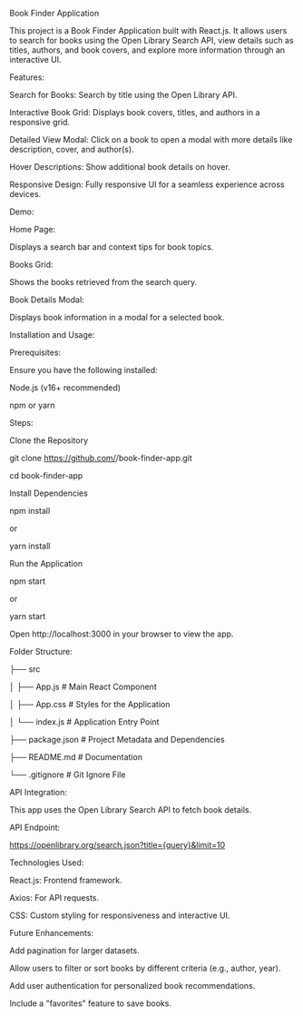Book Finder Application

This project is a Book Finder Application built with React.js. It allows users to search for books using the Open Library Search API, view details such as titles, authors, and book covers, and explore more information through an interactive UI.

Features:

Search for Books: Search by title using the Open Library API.

Interactive Book Grid: Displays book covers, titles, and authors in a responsive grid.

Detailed View Modal: Click on a book to open a modal with more details like description, cover, and author(s).

Hover Descriptions: Show additional book details on hover.

Responsive Design: Fully responsive UI for a seamless experience across devices.

Demo:

Home Page:

Displays a search bar and context tips for book topics.

Books Grid:

Shows the books retrieved from the search query.

Book Details Modal:

Displays book information in a modal for a selected book.

Installation and Usage:

Prerequisites:

Ensure you have the following installed:

Node.js (v16+ recommended)

npm or yarn

Steps:

Clone the Repository

git clone https://github.com/<your-username>/book-finder-app.git

cd book-finder-app

Install Dependencies

npm install

or

yarn install

Run the Application

npm start

or

yarn start

Open http://localhost:3000 in your browser to view the app.

Folder Structure:

├── src

│   ├── App.js            # Main React Component

│   ├── App.css           # Styles for the Application

│   └── index.js          # Application Entry Point

├── package.json          # Project Metadata and Dependencies

├── README.md             # Documentation

└── .gitignore            # Git Ignore File

API Integration:

This app uses the Open Library Search API to fetch book details.

API Endpoint:

https://openlibrary.org/search.json?title={query}&limit=10

Technologies Used:

React.js: Frontend framework.

Axios: For API requests.

CSS: Custom styling for responsiveness and interactive UI.

Future Enhancements:

Add pagination for larger datasets.

Allow users to filter or sort books by different criteria (e.g., author, year).

Add user authentication for personalized book recommendations.

Include a "favorites" feature to save books.
